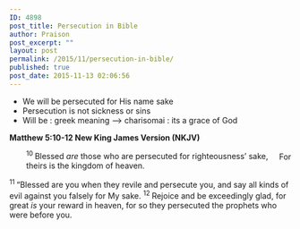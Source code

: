 ```yaml
---
ID: 4898
post_title: Persecution in Bible
author: Praison
post_excerpt: ""
layout: post
permalink: /2015/11/persecution-in-bible/
published: true
post_date: 2015-11-13 02:06:56
---
```

<ul>
	<li>We will be persecuted for His name sake</li>
	<li>Persecution is not sickness or sins</li>
	<li>Will be : greek meaning --&gt; charisomai : its a grace of God</li>
</ul>
<p class="passage-display"><strong><span class="passage-display-bcv">Matthew 5:10-12
</span><span class="passage-display-version">New King James Version (NKJV)</span></strong></p>

<div class="poetry">
<p class="line" style="padding-left: 30px;"><span id="en-NKJV-23245" class="text Matt-5-10"><sup class="versenum">10 </sup><span class="woj">Blessed <i>are</i> those who are persecuted for righteousness’ sake,</span></span>
<span class="indent-1"><span class="indent-1-breaks">    </span><span class="text Matt-5-10"><span class="woj">For theirs is the kingdom of heaven.</span></span></span></p>

</div>
<p class="first-line-none top-1"><span id="en-NKJV-23246" class="text Matt-5-11"><sup class="versenum">11 </sup><span class="woj">“Blessed are you when they revile and persecute you, and say all kinds of evil against you falsely for My sake.</span> </span><span id="en-NKJV-23247" class="text Matt-5-12"><sup class="versenum">12 </sup><span class="woj">Rejoice and be exceedingly glad, for great <i>is</i> your reward in heaven, for so they persecuted the prophets who were before you.</span></span></p>